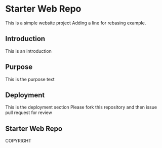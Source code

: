 # Starter Web Repo

This is a simple website project
Adding a line for rebasing example.

## Introduction
This is an introduction

## Purpose

This is the purpose text

## Deployment

This is the deployment section
Please fork this repository and then issue pull request for review

## Starter Web Repo

COPYRIGHT
